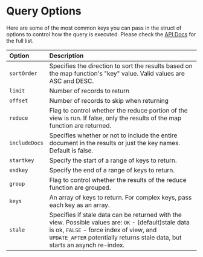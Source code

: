 # Query Options

Here are some of the most common keys you can pass in the struct of options to control how the query is executed. Please check the [API Docs](http://apidocs.ortussolutions.com/cfcouchbase/2.0.0) for the full list.

| Option | Description |
| :--- | :--- |
| `sortOrder` | Specifies the direction to sort the results based on the map function's "key" value. Valid values are ASC and DESC. |
| `limit` | Number of records to return |
| `offset` | Number of records to skip when returning |
| `reduce` | Flag to control whether the reduce portion of the view is run. If false, only the results of the map function are returned. |
| `includeDocs` | Specifies whether or not to include the entire document in the results or just the key names. Default is false. |
| `startkey` | Specify the start of a range of keys to return. |
| `endkey` | Specify the end of a range of keys to return. |
| `group` | Flag to control whether the results of the reduce function are grouped. |
| `keys` | An array of keys to return. For complex keys, pass each key as an array. |
| `stale` | Specifies if stale data can be returned with the view. Possible values are: `OK` - \(default\)stale data is ok, `FALSE` - force index of view, and `UPDATE_AFTER` potentially returns stale data, but starts an asynch re-index. |

